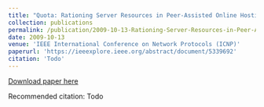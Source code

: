 ```yaml
---
title: "Quota: Rationing Server Resources in Peer-Assisted Online Hosting Systems"
collection: publications
permalink: /publication/2009-10-13-Rationing-Server-Resources-in-Peer-Assisted-Online-Hosting-Systems
date: 2009-10-13
venue: 'IEEE International Conference on Network Protocols (ICNP)'
paperurl: 'https://ieeexplore.ieee.org/abstract/document/5339692'
citation: 'Todo'
---
```


<a href='https://ieeexplore.ieee.org/abstract/document/5339692'>Download paper here</a>

Recommended citation: Todo